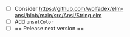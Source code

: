 - [ ] Consider https://github.com/wolfadex/elm-ansi/blob/main/src/Ansi/String.elm
- [ ] Add `unsetColor`
- [ ] == Release next version ==
